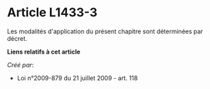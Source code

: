 # Article L1433-3

Les modalités d'application du présent chapitre sont déterminées par décret.

**Liens relatifs à cet article**

_Créé par_:

  - Loi n°2009-879 du 21 juillet 2009 - art. 118

